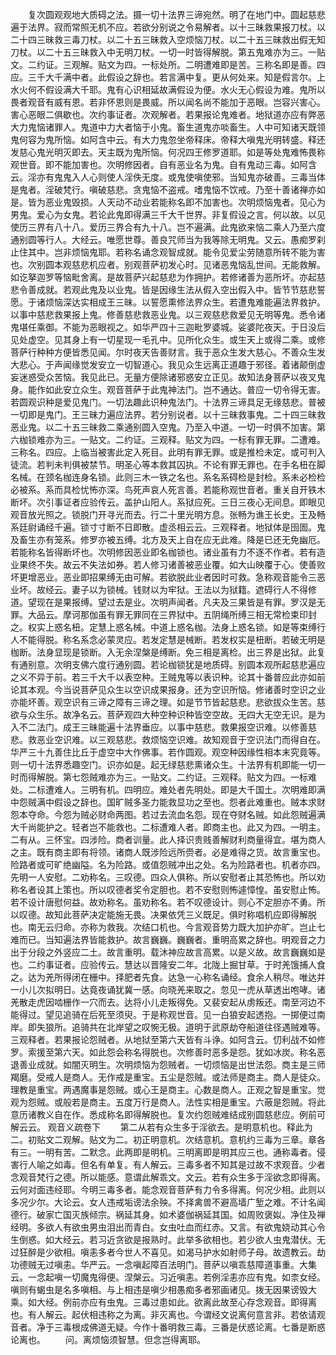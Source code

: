 <!-- { "loadSidebar": true } -->
　　复次圆观观地大质碍之法。摄一切十法界三谛宛然。明了在地门中。圆起慈悲遍于法界。寂而常照无机不应。若欲分别说之令易解者。以十三昧救果报刀杖。以二十四三昧救三毒刀杖。以二十五三昧救入空烦恼刀杖。以二十五三昧救出假无知刀杖。以二十五三昧救入中无明刀杖。一切一时皆得解脱。第五鬼难亦为三。一贴文。二约证。三观解。贴文为四。一标处所。二明遭难即是苦。三称名即是善。四应。三千大千满中者。此假设之辞也。若言满中复。更从何处来。知是假言尔。上水火何不假设满大千耶。鬼有心识相延故满假设为便。水火无心假设为难。鬼所以畏者观音有威有恩。若非怀恩则是畏威。所以闻名尚不能加于恶眼。岂容兴害心。害心恶眼二俱歇也。次约事证者。次观解者。若果报论鬼难者。地狱道亦应有弊恶大力鬼恼诸罪人。鬼道中力大者恼于小鬼。畜生道鬼亦啖畜生。人中可知诸天既领鬼何容为鬼所恼。如阿含中云。有大力鬼忽坐帝释床。帝释大嗔鬼光明转盛。释还发慈心鬼光明灭即去。天主既为鬼所恼。何况四王修罗道耶。如是等处鬼难怖畏称观世音。即不能加害也。次明修因者。自有恶业名为鬼。自有鬼动三毒。如阿含云。淫亦有鬼鬼入人心则使人淫佚无度。或鬼使嗔使邪。当知鬼亦破善。三毒当体是鬼者。淫破梵行。嗔破慈悲。贪鬼恼不盗戒。嗜鬼恼不饮戒。乃至十善诸禅亦如是。皆为恶业鬼毁损。人天动不动业若能称名即不加害也。次明烦恼鬼者。见心为男鬼。爱心为女鬼。若论此鬼即得满三千大千世界。非复假设之言。何以故。以见使历三界有八十八。爱历三界合有九十八。岂不遍满。此鬼欲来恼二乘人乃至六度通别圆等行人。大经云。唯愿世尊。善良咒师当为我等除无明鬼。又云。愚痴罗刹止住其中。岂非烦恼鬼耶。若称名诵念观智成就。能令见爱尘劳随意所转不能为害也。次别圆本观慈悲机应者。别观菩萨初发心时。见诸恶鬼恼乱世间。无能救解。如讫拏迦罗等恼毗舍离。是故菩萨兴起慈悲为作拥护。若修诸善为恶所坏。亦起慈悲令善成就。若观此鬼及以业鬼。皆是因缘生法从假入空出假入中。皆节节慈悲誓愿。于诸烦恼深达实相成王三昧。以誓愿熏修法界众生。若遭鬼难能遍法界救护。以事中慈悲救果报上鬼。修善慈悲救恶业鬼。以三观慈悲救爱见无明等鬼。悉令诸鬼堪任乘御。不能为恶眼视之。如华严四十三迦毗罗婆城。娑婆陀夜天。于日没后见处虚空。见其身上有一切星现一毛孔中。见所化众生。或生天上或得二乘。或修菩萨行种种方便皆悉见闻。尔时夜天告善财言。我于恶众生发大慈心。不善众生发大悲心。于声闻缘觉发安立一切智道心。我见众生远离正道趣于邪径。着诸颠倒虚妄迷惑受众苦恼。我见此已。无量方便除诸邪惑安立正见。故知法身菩萨以夜叉鬼身。能作如此安立众生。观音菩萨于此鬼神法门。岂不通达。普应一切令得无害。若圆观识种是爱见鬼门。一切法趣此识种鬼法门。十法界三谛具足无缘慈悲。普被一切即是鬼门。王三昧力遍应法界。若分别说者。以十三昧救事鬼。二十四三昧救恶业鬼。以二十五三昧救二乘通别圆入空鬼。乃至入中道。一切一时俱不加害。第六枷锁难亦为三。一贴文。二约证。三观释。贴文为四。一标有罪无罪。二遭难。三称名。四应。上临当被害此定入死目。此明有罪无罪。或是推检未定。或可判入徒流。若判未判俱被禁节。明圣心等本救其囚执。不论有罪无罪也。在手名杻在脚名械。在颈名枷连身名锁。此则三木一铁之名也。系名系碍检是封检。系未必检检必被系。系而具检忧怖亦深。鸟死声哀人死言善。若能称观世音者。重关自开铁木断坏。次引事证者应验传云。盖护山阳人。系狱应死。三日三夜心无间息。即眼见观音放光照之。锁脱门开寻光而去。行二十里光明方息。张畅为谯王长史。王及畅系廷尉诵经千遍。锁寸寸断不日即散。虚丞相云云。三观释者。地狱体是囹圄。鬼及畜生亦有笼系。修罗亦被五缚。北方及天上自在应无此难。降是已还无免幽厄。若能称名皆得断坏也。次明修因恶业即名枷锁也。诸业虽有力不逐不作者。若有造业果终不失。故云不失法如券。若人修习诸善被恶业覆。如大山映覆于心。使善败坏更增恶业。恶业即招果缚无由可解。若欲脱此业者因时可救。急称观音能令三恶业坏。故经云。妻子以为锁械。钱财以为牢狱。王法以为狱籍。遮碍行人不得修道。望现在是果报缚。望过去是业。次明声闻者。凡夫及三果皆是有罪。罗汉是无罪。大品云。摩诃那伽虽有罪无罪同在三界狱中。五阴绳所缚三相无常检束印封之。权实上惑名杻。定慧上惑名械。中道上惑名枷。法身上惑名锁。如是等束缚行人不能得脱。称名系念必蒙灵应。若发定慧是械断。若发权实是杻断。若破无明是枷断。法身显现是锁断。入无余涅槃是缚断。免三相是离检。出三界是出狱。此复有通别意。次明支佛六度行通别圆。若论枷锁犹是地质碍。别圆本观所起慈悲遍应之义不异于前。若三千大千以表空种。王贼鬼等以表识种。论其十番普应此亦如前论其本观。今当说菩萨见众生以空识成果报身。还为空识所恼。修诸善时空识之业亦能坏善。观空识有三谛之障有三谛之理。如是节节皆起慈悲。悲欲拔众生苦。慈欲与众生乐。故净名云。菩萨观四大种空种识种皆空空故。无四大无空无识。是为入不二法门。成王三昧能遍十法界垂应。以事中慈悲。救果报空识难。以修善慈悲。救恶业空识难。以三观慈悲。救烦恼空识难。故知观音于空识法门而得自在。华严三十九善住比丘于虚空中大作佛事。若作圆观。观空种因缘性相本末究竟等。则一切十法界悉趣空门。识亦如是。起无绿慈悲熏诸众生。十法界有机即能一切一时而得解脱。第七怨贼难亦为三。一贴文。二约证。三观释。贴文为四。一标难处。二标遭难人。三明有机。四明应。难处者先明处。即是大千国土。次明难即满中怨贼满中假设之辞也。国旷贼多圣力能救显功之至也。怨者此难重也。贼本求财怨本夺命。今怨为贼必财命两图。若过去流血名怨。现在夺财名贼。如此怨贼遍满大千尚能护之。轻者岂不能救也。二标遭难人者。即商主也。此又为四。一明主。二有从。三怀宝。四涉险。商者训量。此人择识贵贱善解财利商量得宜。堪为商人之主。既有商主即有将领。诸商人既涉险远所赍者。必是难得之货。故言重宝也。险路者或可旷绝幽隘。名为险路。或值怨贼冲出之处。名为险路者也。机者亦四。先明一人安慰。二劝称名。三叹德。四众人俱称。所以安慰者止其恐怖也。所以劝称名者设其上策也。所以叹德者奖令定胆也。若不安慰则怖遽慞惶。虽安慰止怖。若不设计唐慰何益。故劝称名。虽劝称名。若不叹德设计。则心不定胆亦不勇。所以叹德。故知此菩萨决定能施无畏。决果依凭三义既足。俱时称唱机应即得解脱也。南无云归命。亦称为救我。次结口机也。今言观音势力既大加护亦旷。岂止七难而已。当知遍法界皆能救护。故言巍巍。巍巍者。重明高累之辞也。明观音之力出于分段之外竖应二土。故言重明。载沐神应故言高累。以是义故。故言巍巍如是也。二约事证者。应验传云。慧达以晋隆安二年。北陇上掘甘草。于时羌饿捕人食之。达为羌所得闭在栅中。择肥者先食。达急一心称名诵经。食余人稍尽。唯达并一小儿次拟明日。达竟夜诵犹冀一感。向晓羌来取之。忽见一虎从草透出咆哮。诸羌散走虎因啮栅作一穴而去。达将小儿走叛得免。又裴安起从虏叛还。南至河边不能得过。望见追骑在后死至须臾。于是称观世音。见一白狼安起透抱。一掷便过南岸。即失狼所。追骑共在北岸望之叹惋无极。道明于武原劫夺船道往径遇贼难等。三观释者。若果报论怨贼者。从地狱至第六天皆有斗诤。如阿含云。忉利战不如修罗。索援至第六天。如此怨会称名得脱也。次修善时恶多是怨。犹如冰炭。称名恶退善业成就。如闇灭明生。次明烦恼为怨贼者。一切烦恼是出世法怨。商主是三师羯磨。受戒人是商人。无作戒是重宝。五尘是怨贼。或法师是商主。商人是徒众。理教是重宝。两遇魔事是怨贼。或心王是商主。心数是商人。正观之智是重宝。觉观为怨贼。或般若是商主。五度万行是商人。法性实相是重宝。六蔽是怨贼。将此意历诸教义自在作。悉成称名即得解脱也。复次约怨贼难结成别圆慈悲应。例前可解云云。
观音义疏卷下
　　第二从若有众生多于淫欲去。是明意机也。释此为二。初贴文二观解。贴文为二。初正明意机。次结意机。意机约三毒为三章。章各有三。一明有苦。二默念。此两即是明机。三明离即是明其应三也。通称毒者。侵害行人喻之如毒。但名有单复。有人解云。三毒多者不知其是过故不求观音。少者念观音梵行之德。所以能感。意谓此解乖文。文云。若有众生多于淫欲念即得离。云何对面违经耶。今明三毒多者。能念观音菩萨有力令多得离。何况少相。此则以多况少尔。大论云。女人违戒垢谤法余殃。不择禽兽不避高墙广堑之难。不计名闻德行。破家亡国灭族倾宗。祸延其身。如术婆伽祸延其国。如周败褒姒。净住及禅经明。多欲人有欲虫男虫泪出而青白。女虫吐血而红赤。又言。有欲鬼娆动其心令生倒惑。如大经云。若习近贪欲是报熟时。此举多欲相也。若少欲人虫鬼潜伏。无过狂醉是少欲相。嗔恚多者今世人不喜见。如渴马护水如射师子母。故遗教云。劫功德贼无过嗔恚。华严云。一念嗔起障百法明门。菩萨以嗔乖慈障道事重。大集云。一念起嗔一切魔鬼得便。涅槃云。习近嗔恚。若例淫恚亦应有鬼。如柰女经。嗔则有蝎虫是名多嗔相。与上相违是嗔少相愚痴多者邪画诸见。拨无因果谤毁大乘。如大经。例前亦应有虫鬼。三毒过患如此。欲离此故至心存念观音。即得离也。有人解云。起伏相违称之为离。非灭离也。今谓经文说离何意言非。若依请观音者。净于三毒根成佛道无疑。今作十番明救三毒。三番是伏惑论离。七番是断惑论离也。
　　问。离烦恼须智慧。但念岂得离耶。
